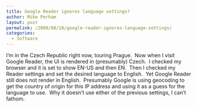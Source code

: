 ```yaml
---
title: Google Reader ignores language settings?
author: Mike Perham
layout: post
permalink: /2008/08/28/google-reader-ignores-language-settings/
categories:
  - Software
---
```

I&#8217;m in the Czech Republic right now, touring Prague.  Now when I visit Google Reader, the UI is rendered in (presumably) Czech.  I checked my browser and it is set to show EN-US and then EN.  Then I checked my Reader settings and set the desired language to English.  Yet Google Reader still does not render in English.  Presumably Google is using geocoding to get the country of origin for this IP address and using it as a guess for the language to use.  Why it doesn&#8217;t use either of the previous settings, I can&#8217;t fathom.